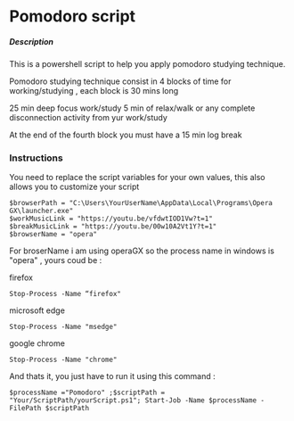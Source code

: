 # Pomodoro script

##### Description
This is a powershell script to help you apply pomodoro studying technique.

Pomodoro studying technique consist in 4 blocks of time for working/studying , each block is 30 mins long

25 min deep focus work/study
5 min of relax/walk or any complete disconnection activity from yur work/study

At the end of the fourth block you must have a 15 min log break



### Instructions

You need to replace the script variables for your own values, this also allows you to customize your script
```
$browserPath = "C:\Users\YourUserName\AppData\Local\Programs\Opera GX\launcher.exe"
$workMusicLink = "https://youtu.be/vfdwtIOD1Vw?t=1"
$breakMusicLink = "https://youtu.be/00w10A2Vt1Y?t=1"
$browserName = "opera"
```
For broserName i am using operaGX so the process name in windows is "opera" , yours coud be :

firefox
```
Stop-Process -Name “firefox"
```
microsoft edge  
```
Stop-Process -Name "msedge"
```
google chrome 
```
Stop-Process -Name "chrome"
```

And thats it, you just have to run it using this command :

```
$processName ="Pomodoro" ;$scriptPath = "Your/ScriptPath/yourScript.ps1"; Start-Job -Name $processName -FilePath $scriptPath
```
